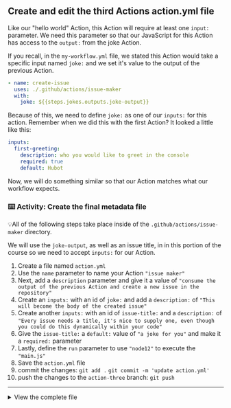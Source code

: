## Create and edit the third Actions action.yml file

Like our "hello world" Action, this Action will require at least one `input:` parameter. We need this parameter so that our JavaScript for this Action has access to the `output:` from the joke Action.

If you recall, in the `my-workflow.yml` file, we stated this Action would take a specific input named `joke:` and we set it's value to the output of the previous Action.

```yaml
- name: create-issue
  uses: ./.github/actions/issue-maker
  with:
    joke: ${{steps.jokes.outputs.joke-output}}
```

Because of this, we need to define `joke:` as one of our `inputs:` for this action. Remember when we did this with the first Action? It looked a little like this:

```yaml
inputs:
  first-greeting:
    description: who you would like to greet in the console
    required: true
    default: Hubot
```

Now, we will do something similar so that our Action matches what our workflow expects.

### :keyboard: Activity: Create the final metadata file

💡All of the following steps take place inside of the `.github/actions/issue-maker` directory.

We will use the `joke-output`, as well as an issue title, in in this portion of the course so we need to accept `inputs:` for our Action.

1. Create a file named `action.yml`
2. Use the `name` parameter to name your Action `"issue maker"`
3. Next, add a `description` parameter and give it a value of `"consume the output of the previous Action and create a new issue in the repository"`
4. Create an `inputs:` with an id of `joke:` and add a `description:` of `"This will become the body of the created issue"`
5. Create another `inputs:` with an id of `issue-title:` and a `description:` of `"Every issue needs a title, it's nice to supply one, even though you could do this dynamically within your code"`
6. Give the `issue-title:` a `default:` value of `"a joke for you"` and make it a `required:` parameter
7. Lastly, define the `run` parameter to use `"node12"` to execute the `"main.js"`
8. Save the `action.yml` file
9. commit the changes:
   `git add .`
   `git commit -m 'update action.yml'`
10. push the changes to the `action-three` branch:
    `git push`

---

<details><summary>View the complete file</summary>

```yaml
name: "I have issues"

description: "consume the output of the previous Action and create a new issue in the repository"

inputs:
  joke:
    description: "This will become the body of the created issue"
  issue-title:
    description: "Every issue needs a title, it's nice to supply one, even though you could do this dynamically within your code"
    default: "a joke for you"
    required: true

runs:
  using: "node12"
  main: "main.js"
```

</details>
